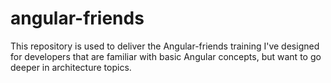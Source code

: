 # angular-friends
This repository is used to deliver the Angular-friends training I've designed for developers that are familiar with basic Angular concepts, but want to go deeper in architecture topics.
